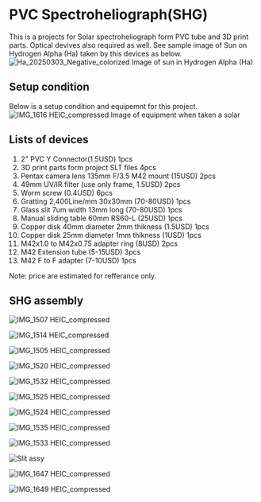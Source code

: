 # PVC Spectroheliograph(SHG)
This is a projects for Solar spectroheliograph form PVC tube and 3D print parts. Optical devives also required as well.
See sample image of Sun on Hydrogen Alpha (Ha) taken by this devices as below.
![Ha_20250303_Negative_colorized](https://github.com/user-attachments/assets/a2cc4c80-8f40-48de-9b24-f1caa6575d9c)
Image of sun in Hydrogen Alpha (Ha) 

## Setup condition
Below is a setup condition and equipemnt for this project.
![IMG_1616 HEIC_compressed](https://github.com/user-attachments/assets/474b7cff-a31b-4537-87d5-861397703e22)
Image of equipment when taken a solar

## Lists of devices
1. 2" PVC Y Connector(1.5USD)                                1pcs
2. 3D print parts form project SLT files                     4pcs    
3. Pentax camera lens 135mm F/3.5 M42 mount (15USD)          2pcs
4. 49mm UV/IR filter (use only frame, 1.5USD)                2pcs
5. Worm screw (0.4USD)                                       6pcs
6. Gratting 2,400Line/mm 30x30mm (70-80USD)                  1pcs
7. Glass slit 7um width 13mm long (70-80USD)                 1pcs
8. Manual sliding table 60mm RS60-L (25USD)                  1pcs
9. Copper disk 40mm diameter 2mm thikness (1.5USD)           1pcs
10. Copper disk 25mm diameter 1mm thikness (1USD)            1pcs
11. M42x1.0 to M42x0.75 adapter ring (8USD)                  2pcs
12. M42 Extension tube (5-15USD)                             3pcs
13. M42 F to F adapter (7-10USD)                             1pcs

Note: price are estimated for refferance only.

## SHG assembly
![IMG_1507 HEIC_compressed](https://github.com/user-attachments/assets/246b250b-9443-4e0f-9219-068b76ed1979)

![IMG_1514 HEIC_compressed](https://github.com/user-attachments/assets/0acbf4dc-9313-4ea5-b56f-15c37ef8c842)

![IMG_1505 HEIC_compressed](https://github.com/user-attachments/assets/2edb4fb4-b3f6-43e9-bd81-e65affddf0e2)

![IMG_1520 HEIC_compressed](https://github.com/user-attachments/assets/d67cda80-6980-4d89-befb-fc2f366001fe)

![IMG_1532 HEIC_compressed](https://github.com/user-attachments/assets/a5dbdd6a-f389-4a8a-b24b-bc4f95b23b31)

![IMG_1525 HEIC_compressed](https://github.com/user-attachments/assets/4973ff9c-6901-4bb5-b3bb-f1c9edf64095)

![IMG_1524 HEIC_compressed](https://github.com/user-attachments/assets/6a8915a2-1b9a-40d2-915e-72d1034868da)

![IMG_1535 HEIC_compressed](https://github.com/user-attachments/assets/ea5d2ec8-4181-4882-9b2a-828e65bd6e87)

![IMG_1533 HEIC_compressed](https://github.com/user-attachments/assets/c14f122f-5d5b-4747-8de6-9b3fe32be45c)

![Slit assy](https://github.com/user-attachments/assets/807be643-e18e-4737-bc8b-9a32699990ce)

![IMG_1647 HEIC_compressed](https://github.com/user-attachments/assets/fa08417d-61cf-4768-a490-d0124b0f90f1)

![IMG_1649 HEIC_compressed](https://github.com/user-attachments/assets/514a54e4-144f-499b-bbd8-acfb6d303411)
